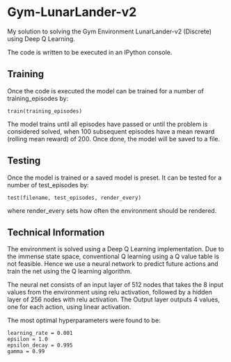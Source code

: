 # Gym-LunarLander-v2
My solution to solving the Gym Environment LunarLander-v2 (Discrete) using Deep Q Learning.

The code is written to be executed in an IPython console.

## Training
Once the code is executed the model can be trained for a number of training_episodes by:
```
train(training_episodes)
```
The model trains until all episodes have passed or until the problem is considered solved, when 100 subsequent episodes have a mean reward (rolling mean reward) of 200. Once done, the model will be saved to a file.

## Testing
Once the model is trained or a saved model is preset. It can be tested for a number of test_episodes by:
```
test(filename, test_episodes, render_every)
```
where render_every sets how often the environment should be rendered.

## Technical Information
The environment is solved using a Deep Q Learning implementation. Due to the immense state space, conventional Q learning using a Q value table is not feasible. Hence we use a neural network to predict future actions and train the net using the Q learning algorithm.

The neural net consists of an input layer of 512 nodes that takes the 8 input values from the environment using relu activation, followed by a hidden layer of 256 nodes with relu activation. The Output layer outputs 4 values, one for each action, using linear activation.

The most optimal hyperparameters were found to be:
```
learning_rate = 0.001
epsilon = 1.0
epsilon_decay = 0.995
gamma = 0.99
```

